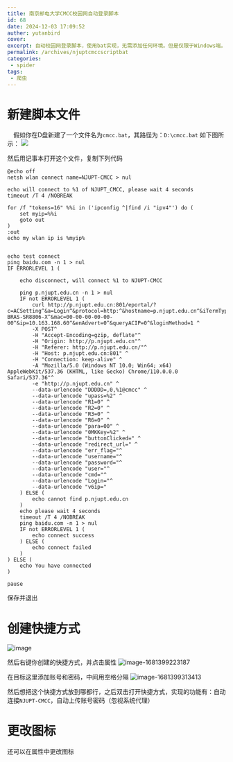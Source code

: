 ```yaml
---
title: 南京邮电大学CMCC校园网自动登录脚本
id: 68
date: 2024-12-03 17:09:52
auther: yutanbird
cover: 
excerpt: 自动校园网登录脚本，使用bat实现，无需添加任何环境。但是仅限于Windows端。
permalink: /archives/njuptcmccscriptbat
categories:
 - spider
tags: 
 - 爬虫
---
```


# 新建脚本文件
&emsp;假如你在D盘新建了一个文件名为`cmcc.bat`，其路径为：`D:\cmcc.bat`
如下图所示：
![](https://imagere.oss-cn-beijing.aliyuncs.com/img20230227/202304132317073.png?x-oss-process=style/yasuo)

然后用记事本打开这个文件，复制下列代码
```shell
@echo off
netsh wlan connect name=NJUPT-CMCC > nul

echo will connect to %1 of NJUPT_CMCC, please wait 4 seconds
timeout /T 4 /NOBREAK

for /f "tokens=16" %%i in ('ipconfig ^|find /i "ipv4"') do (
	set myip=%%i
	goto out
)
:out
echo my wlan ip is %myip%


echo test connect
ping baidu.com -n 1 > nul
IF ERRORLEVEL 1 (

	echo disconnect, will connect %1 to NJUPT-CMCC

	ping p.njupt.edu.cn -n 1 > nul
	IF not ERRORLEVEL 1 (
		curl http://p.njupt.edu.cn:801/eportal/?c=ACSetting^&a=Login^&protocol=http:^&hostname=p.njupt.edu.cn^&iTermType=1^&wlanuserip=10.163.168.60^&wlanacip=null^&wlanacname=XL-BRAS-SR8806-X^&mac=00-00-00-00-00-00^&ip=10.163.168.60^&enAdvert=0^&queryACIP=0^&loginMethod=1 ^
		-X POST^
		-H "Accept-Encoding=gzip, deflate"^
		-H "Origin: http://p.njupt.edu.cn"^
		-H "Referer: http://p.njupt.edu.cn/"^
		-H "Host: p.njupt.edu.cn:801" ^
		-H "Connection: keep-alive" ^
		-A "Mozilla/5.0 (Windows NT 10.0; Win64; x64) AppleWebKit/537.36 (KHTML, like Gecko) Chrome/110.0.0.0 Safari/537.36"^
		-e "http://p.njupt.edu.cn" ^
		--data-urlencode "DDDDD=,0,%1@cmcc" ^
		--data-urlencode "upass=%2" ^
		--data-urlencode "R1=0" ^
		--data-urlencode "R2=0" ^
		--data-urlencode "R3=0" ^
		--data-urlencode "R6=0" ^
		--data-urlencode "para=00" ^
		--data-urlencode "0MKKey=%2" ^
		--data-urlencode "buttonClicked=" ^
		--data-urlencode "redirect_url=" ^
		--data-urlencode "err_flag="^
		--data-urlencode "username="^
		--data-urlencode "password="^
		--data-urlencode "user="^
		--data-urlencode "cmd="^
		--data-urlencode "Login="^
		--data-urlencode "v6ip="
	) ELSE (
		echo cannot find p.njupt.edu.cn
	)		
	echo please wait 4 seconds
	timeout /T 4 /NOBREAK
	ping baidu.com -n 1 > nul
	IF not ERRORLEVEL 1 (
		echo connect success
	) ELSE (
		echo connect failed
	)
) ELSE (
	echo You have connected
)

pause

```

保存并退出

# 创建快捷方式
![image](https://imagere.oss-cn-beijing.aliyuncs.com/HaloFiles/image.png?x-oss-process=style/yasuo)

然后右键你创建的快捷方式，并点击属性
![image-1681399223187](https://imagere.oss-cn-beijing.aliyuncs.com/HaloFiles/image-1681399223187.png?x-oss-process=style/yasuo)

在目标这里添加账号和密码，中间用空格分隔
![image-1681399313413](https://imagere.oss-cn-beijing.aliyuncs.com/HaloFiles/image-1681399313413.png?x-oss-process=style/yasuo)

然后想把这个快捷方式放到哪都行，之后双击打开快捷方式，实现的功能有：自动连接`NJUPT-CMCC`，自动上传账号密码（忽视系统代理）

# 更改图标
还可以在属性中更改图标
